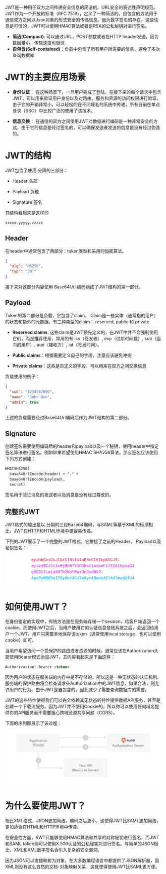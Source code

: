 JWT是一种用于双方之间传递安全信息的简洁的、URL安全的表述性声明规范。JWT作为一个开放的标准（RFC 7519），定义了一种简洁的，自包含的方法用于通信双方之间以Json对象的形式安全的传递信息。因为数字签名的存在，这些信息是可信的，JWT可以使用HMAC算法或者是RSA的公私秘钥对进行签名。
* **简洁(Compact)**: 可以通过URL，POST参数或者在HTTP header发送，因为数据量小，传输速度也很快
* **自包含(Self-contained)**：负载中包含了所有用户所需要的信息，避免了多次查询数据库
# JWT的主要应用场景
* **身份认证**：
在这种场景下，一旦用户完成了登陆，在接下来的每个请求中包含JWT，可以用来验证用户身份以及对路由，服务和资源的访问权限进行验证。由于它的开销非常小，可以轻松的在不同域名的系统中传递，所有目前在单点登录（SSO）中比较广泛的使用了该技术。

* **信息交换**：
在通信的双方之间使用JWT对数据进行编码是一种非常安全的方式，由于它的信息是经过签名的，可以确保发送者发送的信息是没有经过伪造的。
# JWT的结构
JWT包含了使用.分隔的三部分：

* Header 头部

* Payload 负载

* Signature 签名

其结构看起来是这样的
``` html
xxxxx.yyyyy.zzzzz
```
## Header
在header中通常包含了两部分：token类型和采用的加密算法。
``` json
{
  "alg": "HS256",
  "typ": "JWT"
}  
```
接下来对这部分内容使用 Base64Url 编码组成了JWT结构的第一部分。
## Payload
Token的第二部分是负载，它包含了claim， Claim是一些实体（通常指的用户）的状态和额外的元数据，有三种类型的claim： reserved, public 和 private.

* **Reserved claims**: 这些claim是JWT预先定义的，在JWT中并不会强制使用它们，而是推荐使用，常用的有 iss（签发者）, exp（过期时间戳）, sub（面向的用户）, aud（接收方）, iat（签发时间）。

* **Public claims**：根据需要定义自己的字段，注意应该避免冲突

* **Private claims**：这些是自定义的字段，可以用来在双方之间交换信息

负载使用的例子：
``` json
{
  "sub": "1234567890",
  "name": "John Doe",
  "admin": true
}
```
上述的负载需要经过Base64Url编码后作为JWT结构的第二部分。
## Signature
创建签名需要使用编码后的header和payload以及一个秘钥，使用header中指定签名算法进行签名。例如如果希望使用HMAC SHA256算法，那么签名应该使用下列方式创建：
``` html
HMACSHA256(
  base64UrlEncode(header) + "." +
  base64UrlEncode(payload),
  secret)  
  ```
签名用于验证消息的发送者以及消息是没有经过篡改的。
## 完整的JWT
JWT格式的输出是以.分隔的三段Base64编码，与SAML等基于XML的标准相比，JWT在HTTP和HTML环境中更容易传递。

下列的JWT展示了一个完整的JWT格式，它拼接了之前的Header， Payload以及秘钥签名：
![JWT1](JWT1.png)
# 如何使用JWT？
在身份鉴定的实现中，传统方法是在服务端存储一个session，给客户端返回一个cookie，而使用JWT之后，当用户使用它的认证信息登陆系统之后，会返回给用户一个JWT，用户只需要本地保存该token（通常使用local storage，也可以使用cookie）即可。

当用户希望访问一个受保护的路由或者资源的时候，通常应该在Authorization头部使用Bearer模式添加JWT，其内容看起来是下面这样：
``` html
Authorization: Bearer <token>
  ```
因为用户的状态在服务端的内存中是不存储的，所以这是一种无状态的认证机制。服务端的保护路由将会检查请求头Authorization中的JWT信息，如果合法，则允许用户的行为。由于JWT是自包含的，因此减少了需要查询数据库的需要。

JWT的这些特性使得我们可以完全依赖其无状态的特性提供数据API服务，甚至是创建一个下载流服务。因为JWT并不使用Cookie的，所以你可以使用任何域名提供你的API服务而不需要担心跨域资源共享问题（CORS）。

下面的序列图展示了该过程：
![JWT2](JWT2.png)
# 为什么要使用JWT？
相比XML格式，JSON更加简洁，编码之后更小，这使得JWT比SAML更加简洁，更加适合在HTML和HTTP环境中传递。

在安全性方面，SWT只能够使用HMAC算法和共享的对称秘钥进行签名，而JWT和SAML token则可以使用X.509认证的公私秘钥对进行签名。与简单的JSON相比，XML和XML数字签名会引入复杂的安全漏洞。

因为JSON可以直接映射为对象，在大多数编程语言中都提供了JSON解析器，而XML则没有这么自然的文档-对象映射关系，这就使得使用JWT比SAML更方便。

